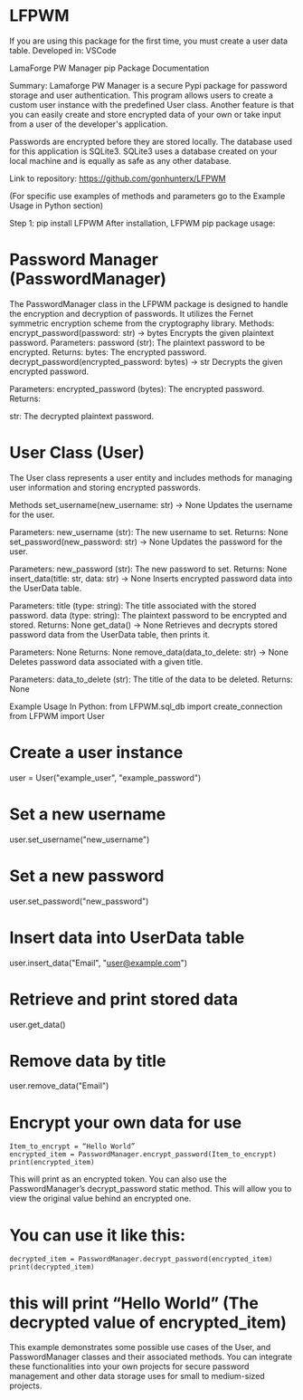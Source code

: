 # LFPWM

If you are using this package for the first time, you must create a user data table.
Developed in: VSCode

LamaForge PW Manager pip Package Documentation

Summary:
Lamaforge PW Manager is a secure Pypi package for password storage and user authentication.
This program allows users to create a custom user instance with the predefined User class.
Another feature is that you can easily create and store encrypted data of your own or take input from a user
of the developer's application.

Passwords are encrypted before they are stored locally. The database used for this application is SQLite3.
SQLite3 uses a database created on your local machine and is equally as safe as any other database.

Link to repository: https://github.com/gonhunterx/LFPWM

(For specific use examples of methods and parameters
go to the Example Usage in Python section)

Step 1: pip install LFPWM
After installation,
LFPWM pip package usage:

# Password Manager (PasswordManager)

The PasswordManager class in the LFPWM package is designed to handle the encryption and decryption of passwords. It utilizes the Fernet symmetric encryption scheme from the cryptography library.
Methods:
encrypt_password(password: str) -> bytes
Encrypts the given plaintext password.
Parameters:
password (str): The plaintext password to be encrypted.
Returns:
bytes: The encrypted password.
decrypt_password(encrypted_password: bytes) -> str
Decrypts the given encrypted password.

Parameters:
encrypted_password (bytes): The encrypted password.
Returns:

str: The decrypted plaintext password.

# User Class (User)

The User class represents a user entity and includes methods for managing user information and storing encrypted passwords.

Methods
set_username(new_username: str) -> None
Updates the username for the user.

Parameters:
new_username (str): The new username to set.
Returns:
None
set_password(new_password: str) -> None
Updates the password for the user.

Parameters:
new_password (str): The new password to set.
Returns:
None
insert_data(title: str, data: str) -> None
Inserts encrypted password data into the UserData table.

Parameters:
title (type: string): The title associated with the stored password.
data (type: string): The plaintext password to be encrypted and stored.
Returns:
None
get_data() -> None
Retrieves and decrypts stored password data from the UserData table, then prints it.

Parameters:
None
Returns:
None
remove_data(data_to_delete: str) -> None
Deletes password data associated with a given title.

Parameters:
data_to_delete (str): The title of the data to be deleted.
Returns:
None

Example Usage
In Python:
from LFPWM.sql_db import create_connection
from LFPWM import User

# Create a user instance

user = User("example_user", "example_password")

# Set a new username

user.set_username("new_username")

# Set a new password

user.set_password("new_password")

# Insert data into UserData table

user.insert_data("Email", "user@example.com")

# Retrieve and print stored data

user.get_data()

# Remove data by title

user.remove_data("Email")

# Encrypt your own data for use

```
Item_to_encrypt = “Hello World”
encrypted_item = PasswordManager.encrypt_password(Item_to_encrypt)
print(encrypted_item)
```

This will print as an encrypted token.
You can also use the PasswordManager’s decrypt_password static method. This will allow you to view the original value behind an encrypted one.

# You can use it like this:

```
decrypted_item = PasswordManager.decrypt_password(encrypted_item)
print(decrypted_item)
```

# this will print “Hello World” (The decrypted value of encrypted_item)

This example demonstrates some possible use cases of the User, and PasswordManager classes and their associated methods.
You can integrate these functionalities into your own projects for secure password management and other data storage uses for small to medium-sized projects.

